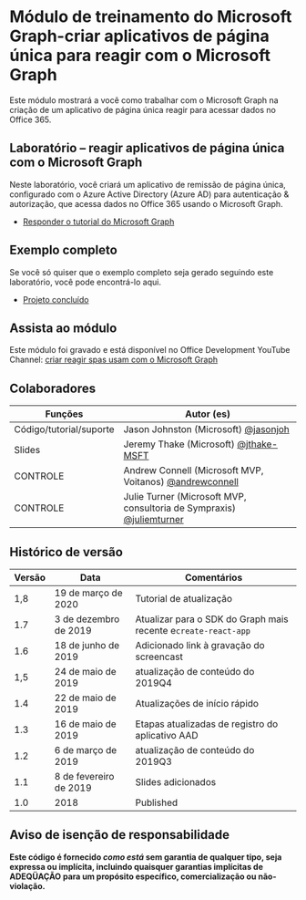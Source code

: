 # <a name="microsoft-graph-training-module---build-react-single-page-apps-with-microsoft-graph"></a>Módulo de treinamento do Microsoft Graph-criar aplicativos de página única para reagir com o Microsoft Graph

Este módulo mostrará a você como trabalhar com o Microsoft Graph na criação de um aplicativo de página única reagir para acessar dados no Office 365.

## <a name="lab---react-single-page-apps-with-the-microsoft-graph"></a>Laboratório – reagir aplicativos de página única com o Microsoft Graph

Neste laboratório, você criará um aplicativo de remissão de página única, configurado com o Azure Active Directory (Azure AD) para autenticação & autorização, que acessa dados no Office 365 usando o Microsoft Graph.

- [Responder o tutorial do Microsoft Graph](https://docs.microsoft.com/graph/training/react-tutorial)

## <a name="completed-sample"></a>Exemplo completo

Se você só quiser que o exemplo completo seja gerado seguindo este laboratório, você pode encontrá-lo aqui.

- [Projeto concluído](demo)

## <a name="watch-the-module"></a>Assista ao módulo

Este módulo foi gravado e está disponível no Office Development YouTube Channel: [criar reagir spas usam com o Microsoft Graph](https://youtu.be/IghiKqly-HY)

## <a name="contributors"></a>Colaboradores

|           Funções           |                                           Autor (es)                                           |
| ------------------------- | --------------------------------------------------------------------------------------------- |
| Código/tutorial/suporte | Jason Johnston (Microsoft) [@jasonjoh](//github.com/jasonjoh)                                 |
| Slides                    | Jeremy Thake (Microsoft) [@jthake-MSFT](//github.com/jthake-msft)                             |
| CONTROLE                        | Andrew Connell (Microsoft MVP, Voitanos) [@andrewconnell](//github.com/andrewconnell)         |
| CONTROLE                        | Julie Turner (Microsoft MVP, consultoria de Sympraxis) [@juliemturner](//github.com/juliemturner) |

## <a name="version-history"></a>Histórico de versão

| Versão |       Data       |              Comentários              |
| ------- | ---------------- | ---------------------------------- |
| 1,8     | 19 de março de 2020   | Tutorial de atualização                   |
| 1.7     | 3 de dezembro de 2019 | Atualizar para o SDK do Graph mais recente e`create-react-app` |
| 1.6     | 18 de junho de 2019    | Adicionado link à gravação do screencast |
| 1,5     | 24 de maio de 2019     | atualização de conteúdo do 2019Q4             |
| 1.4     | 22 de maio de 2019     | Atualizações de início rápido                 |
| 1.3     | 16 de maio de 2019     | Etapas atualizadas de registro do aplicativo AAD |
| 1.2     | 6 de março de 2019    | atualização de conteúdo do 2019Q3             |
| 1.1     | 8 de fevereiro de 2019 | Slides adicionados                       |
| 1.0     | 2018             | Published                          |

## <a name="disclaimer"></a>Aviso de isenção de responsabilidade

**Este código é fornecido *como está* sem garantia de qualquer tipo, seja expressa ou implícita, incluindo quaisquer garantias implícitas de ADEQÜAÇÃO para um propósito específico, comercialização ou não-violação.**
